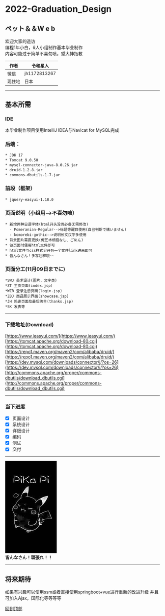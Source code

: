 # 2022-Graduation_Design
## ペット＆＆W e b  
欢迎大家的造访  
编程1年小白，6人小组制作基本毕业制作  
内容可能过于简单不喜勿喷，望大神指教  

|作者|令和星人|
|---|---
|微信|jh1172813267
|现住地|日本
---  
## 基本所需
### IDE
本毕业制作项目使用IntelliJ IDEA与Navicat for MySQL完成
### 后端：
    * JDK 17
    * Tomcat 9.0.50              
    * mysql-connector-java-8.0.26.jar              
    * druid-1.2.8.jar              
    * commons-dbutils-1.7.jar             
 
### 前段（框架）              
    * jquery-easyui-1.10.0 
    
### 页面说明（小组用-->不喜勿喷）
    * 新增两种日语字体(html开头没页必备无需修改)
      - Pomeranian-Regular-->标题等醒目使用(自己判断で構いません)
      - komorebi-gothic-->说明长文汉字多使用
    * 背景图片需要更换(俺艺术细胞なし、ごめん)
    * 做页面时使用html文件即可
    * html文件与css样式分开各一个文件link进来即可
    * 皆んなさん！多写注释哦~~
    
### 页面分工(11月09日までに)
    *SWJ 美术设计(图片，文字类)
    *ZT 主页页面(index.jsp)
    *WZR 登录注册页面(login.jsp)
    *ZBJ 商品展示界面(showcase.jsp)
    *JH 鸣谢页面及最后统合(thanks.jsp)
    *SK 发表等
    
--- 
### 下载地址(Download)
[https://www.jeasyui.com/](https://www.jeasyui.com/)    
[https://tomcat.apache.org/download-80.cgi](https://tomcat.apache.org/download-80.cgi)  
[https://repo1.maven.org/maven2/com/alibaba/druid/](https://repo1.maven.org/maven2/com/alibaba/druid/)    
[https://dev.mysql.com/downloads/connector/j/?os=26](https://dev.mysql.com/downloads/connector/j/?os=26)     
[http://commons.apache.org/proper/commons-dbutils/download_dbutils.cgi](http://commons.apache.org/proper/commons-dbutils/download_dbutils.cgi)    

---  
### 当下进度
- [x] 页面设计
- [x] 系统设计
- [x] 详细设计
- [x] 编码 
- [x] 测试
- [x] 交付  
--- 
![alt](https://github.com/jh0612/Demo/blob/main/pikapi.jpeg)  
  __皆んなさん！頑張れ！！__

--- 
## 将来期待
如果有兴趣可以使用ssm或者直接使用springboot+vue进行重新的改进升级
并且可加入Ajax，国际化等等等等

[回到顶部](#readme)

